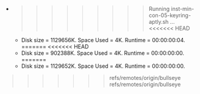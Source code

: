 * >>>>>>>>> Running inst-min-con-05-keyring-aptly.sh ...
<<<<<<< HEAD
  * Disk size = 1129656K. Space Used = 4K. Runtime = 00:00:00:04.
=======
<<<<<<< HEAD
  * Disk size = 902388K. Space Used = 4K. Runtime = 00:00:00:00.
=======
  * Disk size = 1129652K. Space Used = 4K. Runtime = 00:00:00:00.
>>>>>>> refs/remotes/origin/bullseye
>>>>>>> refs/remotes/origin/bullseye
